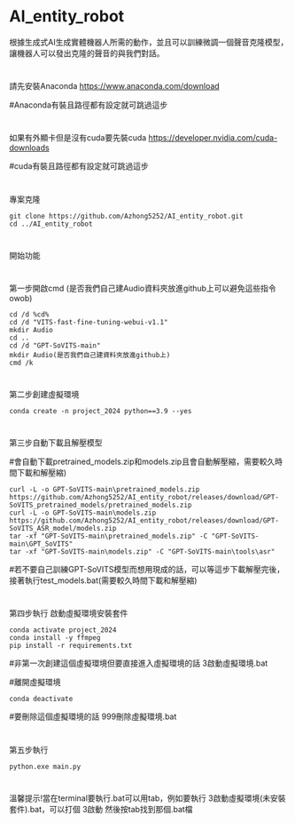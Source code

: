 # AI_entity_robot
根據生成式AI生成實體機器人所需的動作，並且可以訓練微調一個聲音克隆模型，讓機器人可以發出克隆的聲音的與我們對話。
#
請先安裝Anaconda https://www.anaconda.com/download

#Anaconda有裝且路徑都有設定就可跳過這步
#
如果有外顯卡但是沒有cuda要先裝cuda https://developer.nvidia.com/cuda-downloads

#cuda有裝且路徑都有設定就可跳過這步
#
專案克隆
```
git clone https://github.com/Azhong5252/AI_entity_robot.git
cd ../AI_entity_robot
```
#
#
開始功能
#
第一步開啟cmd
(是否我們自己建Audio資料夾放進github上可以避免這些指令owob)
```
cd /d %cd%
cd /d "VITS-fast-fine-tuning-webui-v1.1"
mkdir Audio
cd ..
cd /d "GPT-SoVITS-main"
mkdir Audio(是否我們自己建資料夾放進github上)
cmd /k
```
#
#
第二步創建虛擬環境
```
conda create -n project_2024 python==3.9 --yes
```
#
第三步自動下載且解壓模型

#會自動下載pretrained_models.zip和models.zip且會自動解壓縮，需要較久時間下載和解壓縮)
```
curl -L -o GPT-SoVITS-main\pretrained_models.zip https://github.com/Azhong5252/AI_entity_robot/releases/download/GPT-SoVITS_pretrained_models/pretrained_models.zip
curl -L -o GPT-SoVITS-main\models.zip https://github.com/Azhong5252/AI_entity_robot/releases/download/GPT-SoVITS_ASR_model/models.zip
tar -xf "GPT-SoVITS-main\pretrained_models.zip" -C "GPT-SoVITS-main\GPT_SoVITS"
tar -xf "GPT-SoVITS-main\models.zip" -C "GPT-SoVITS-main\tools\asr"
```
#若不要自己訓練GPT-SoVITS模型而想用現成的話，可以等這步下載解壓完後，接著執行test_models.bat(需要較久時間下載和解壓縮)
#
第四步執行 啟動虛擬環境安裝套件
```
conda activate project_2024
conda install -y ffmpeg
pip install -r requirements.txt
```
#非第一次創建這個虛擬環境但要直接進入虛擬環境的話 3啟動虛擬環境.bat

#離開虛擬環境
```
conda deactivate
```
#要刪除這個虛擬環境的話 999刪除虛擬環境.bat
#
第五步執行
```
python.exe main.py
```
#
溫馨提示!當在terminal要執行.bat可以用tab，例如要執行 3啟動虛擬環境(未安裝套件).bat，可以打個 3啟動 然後按tab找到那個.bat檔
